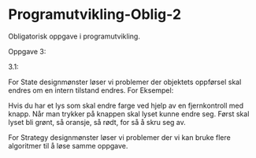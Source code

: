 # Programutvikling-Oblig-2
Obligatorisk oppgave i programutvikling.

Oppgave 3:

3.1:

For State designmønster løser vi problemer der objektets oppførsel skal endres om en intern tilstand endres.
For Eksempel:

Hvis du har et lys som skal endre farge ved hjelp av en fjernkontroll med knapp. Når man trykker på knappen skal lyset kunne endre seg. 
Først skal lyset bli grønt, så oransje, så rødt, for så å skru seg av. 

For Strategy designmønster løser vi problemer der vi kan bruke flere algoritmer til å løse samme oppgave.
